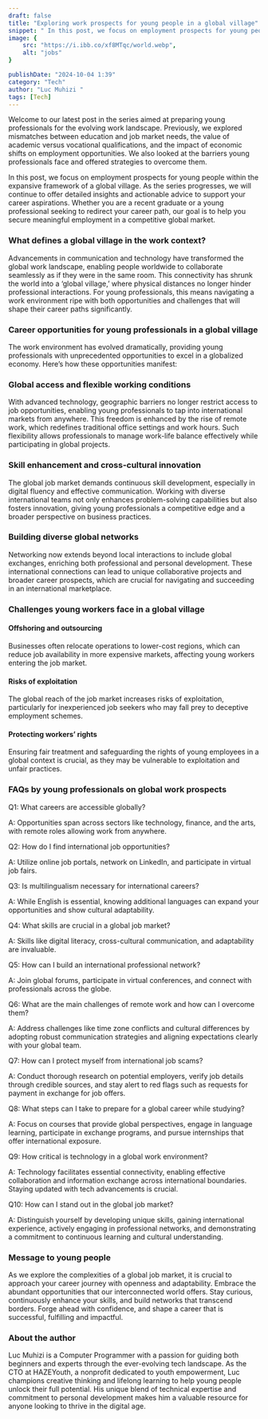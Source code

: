 ```yaml
---
draft: false
title: "Exploring work prospects for young people in a global village"
snippet: " In this post, we focus on employment prospects for young people within the expansive framework of a global village."
image: {
    src: "https://i.ibb.co/xf8MTqc/world.webp",
    alt: "jobs"
}

publishDate: "2024-10-04 1:39"
category: "Tech"
author: "Luc Muhizi "
tags: [Tech]
---
```


Welcome to our latest post in the series aimed at preparing young professionals for the evolving work landscape. Previously, we explored mismatches between education and job market needs, the value of academic versus vocational qualifications, and the impact of economic shifts on employment opportunities. We also looked at the barriers young professionals face and offered strategies to overcome them.

In this post, we focus on employment prospects for young people within the expansive framework of a global village. As the series progresses, we will continue to offer detailed insights and actionable advice to support your career aspirations. Whether you are a recent graduate or a young professional seeking to redirect your career path, our goal is to help you secure meaningful employment in a competitive global market.

### What defines a global village in the work context?
Advancements in communication and technology have transformed the global work landscape, enabling people worldwide to collaborate seamlessly as if they were in the same room. This connectivity has shrunk the world into a ‘global village,’ where physical distances no longer hinder professional interactions. For young professionals, this means navigating a work environment ripe with both opportunities and challenges that will shape their career paths significantly.

### Career opportunities for young professionals in a global village
The work environment has evolved dramatically, providing young professionals with unprecedented opportunities to excel in a globalized economy. Here’s how these opportunities manifest:

### Global access and flexible working conditions
With advanced technology, geographic barriers no longer restrict access to job opportunities, enabling young professionals to tap into international markets from anywhere. This freedom is enhanced by the rise of remote work, which redefines traditional office settings and work hours. Such flexibility allows professionals to manage work-life balance effectively while participating in global projects.

### Skill enhancement and cross-cultural innovation
The global job market demands continuous skill development, especially in digital fluency and effective communication. Working with diverse international teams not only enhances problem-solving capabilities but also fosters innovation, giving young professionals a competitive edge and a broader perspective on business practices.

### Building diverse global networks
Networking now extends beyond local interactions to include global exchanges, enriching both professional and personal development. These international connections can lead to unique collaborative projects and broader career prospects, which are crucial for navigating and succeeding in an international marketplace.

### Challenges young workers face in a global village
#### Offshoring and outsourcing
Businesses often relocate operations to lower-cost regions, which can reduce job availability in more expensive markets, affecting young workers entering the job market.

#### Risks of exploitation
The global reach of the job market increases risks of exploitation, particularly for inexperienced job seekers who may fall prey to deceptive employment schemes.

#### Protecting workers’ rights
Ensuring fair treatment and safeguarding the rights of young employees in a global context is crucial, as they may be vulnerable to exploitation and unfair practices.


### FAQs by young professionals on global work prospects
Q1: What careers are accessible globally?

A: Opportunities span across sectors like technology, finance, and the arts, with remote roles allowing work from anywhere.

Q2: How do I find international job opportunities?

A: Utilize online job portals, network on LinkedIn, and participate in virtual job fairs.

Q3: Is multilingualism necessary for international careers?

A: While English is essential, knowing additional languages can expand your opportunities and show cultural adaptability.

Q4: What skills are crucial in a global job market?

A: Skills like digital literacy, cross-cultural communication, and adaptability are invaluable.

Q5: How can I build an international professional network?

A: Join global forums, participate in virtual conferences, and connect with professionals across the globe.

Q6: What are the main challenges of remote work and how can I overcome them?

A: Address challenges like time zone conflicts and cultural differences by adopting robust communication strategies and aligning expectations clearly with your global team.

Q7: How can I protect myself from international job scams?

A: Conduct thorough research on potential employers, verify job details through credible sources, and stay alert to red flags such as requests for payment in exchange for job offers.

Q8: What steps can I take to prepare for a global career while studying?

A: Focus on courses that provide global perspectives, engage in language learning, participate in exchange programs, and pursue internships that offer international exposure.

Q9: How critical is technology in a global work environment?

A: Technology facilitates essential connectivity, enabling effective collaboration and information exchange across international boundaries. Staying updated with tech advancements is crucial.

Q10: How can I stand out in the global job market?

A: Distinguish yourself by developing unique skills, gaining international experience, actively engaging in professional networks, and demonstrating a commitment to continuous learning and cultural understanding.

### Message to young people
As we explore the complexities of a global job market, it is crucial to approach your career journey with openness and adaptability. Embrace the abundant opportunities that our interconnected world offers. Stay curious, continuously enhance your skills, and build networks that transcend borders. Forge ahead with confidence, and shape a career that is successful, fulfilling and impactful.

### About the author
Luc Muhizi is a Computer Programmer with a passion for guiding both beginners and experts through the ever-evolving tech landscape. As the CTO at HAZEYouth, a nonprofit dedicated to youth empowerment, Luc champions creative thinking and lifelong learning to help young people unlock their full potential. His unique blend of technical expertise and commitment to personal development makes him a valuable resource for anyone looking to thrive in the digital age.